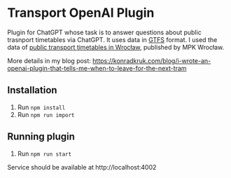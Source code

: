 # Transport OpenAI Plugin

Plugin for ChatGPT whose task is to answer questions about public trasnport timetables via ChatGPT. It uses data in [GTFS](https://developers.google.com/transit/gtfs/reference) format. I used the data of [public transport timetables in Wrocław](https://transitfeeds.com/p/mpk-wroc-aw/663), published by MPK Wrocław. 

More details in my blog post: https://konradkruk.com/blog/i-wrote-an-openai-plugin-that-tells-me-when-to-leave-for-the-next-tram

## Installation

1. Run `npm install`
2. Run `npm run import`

## Running plugin

1. Run `npm run start`

Service should be available at http://localhost:4002
